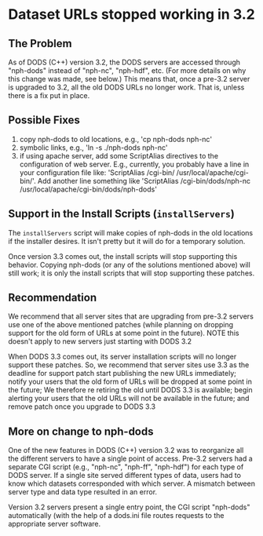 # Dataset URLs stopped working in 3.2

## The Problem

As of DODS (C++) version 3.2, the DODS servers are accessed through "nph-dods" instead of "nph-nc", "nph-hdf", etc. (For more details on why this change was made, see below.) This means that, once a pre-3.2 server is upgraded to 3.2, all the old DODS URLs no longer work. That is, unless there is a fix put in place.

## Possible Fixes

1. copy nph-dods to old locations, e.g., 'cp nph-dods nph-nc'
2. symbolic links, e.g., 'ln -s ./nph-dods nph-nc'
3. if using apache server, add some ScriptAlias directives to the configuration of web server. E.g., currently, you probably have a line in your configuration file like: 'ScriptAlias /cgi-bin/ /usr/local/apache/cgi-bin/'. Add another line something like 'ScriptAlias /cgi-bin/dods/nph-nc /usr/local/apache/cgi-bin/dods/nph-dods'

## Support in the Install Scripts (`installServers`)

The `installServers` script will make copies of nph-dods in the old locations if the installer desires. It isn't pretty but it will do for a temporary solution.

Once version 3.3 comes out, the install scripts will stop supporting this behavior. Copying nph-dods (or any of the solutions mentioned above) will still work; it is only the install scripts that will stop supporting these patches.

## Recommendation

We recommend that all server sites that are upgrading from pre-3.2 servers use one of the above mentioned patches (while planning on dropping support for the old form of URLs at some point in the future). NOTE this doesn't apply to new servers just starting with DODS 3.2

When DODS 3.3 comes out, its server installation scripts will no longer support these patches. So, we recommend that server sites use 3.3 as the deadline for support patch start publishing the new URLs immediately; notify your users that the old form of URLs will be dropped at some point in the future; We therefore re retiring the old until DODS 3.3 is available; begin alerting your users that the old URLs will not be available in the future; and remove patch once you upgrade to DODS 3.3

## More on change to nph-dods

One of the new features in DODS (C++) version 3.2 was to reorganize all the different servers to have a single point of access. Pre-3.2 servers had a separate CGI script (e.g., "nph-nc", "nph-ff", "nph-hdf") for each type of DODS server. If a single site served different types of data, users had to know which datasets corresponded with which server. A mismatch between server type and data type resulted in an error.

Version 3.2 servers present a single entry point, the CGI script "nph-dods" automatically (with the help of a dods.ini file routes requests to the appropriate server software.
